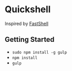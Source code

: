 # Quickshell

Inspired by [FastShell](https://github.com/HosseinKarami/fastshell)

## Getting Started

* `sudo npm install -g gulp`
* `npm install`
* `gulp`

